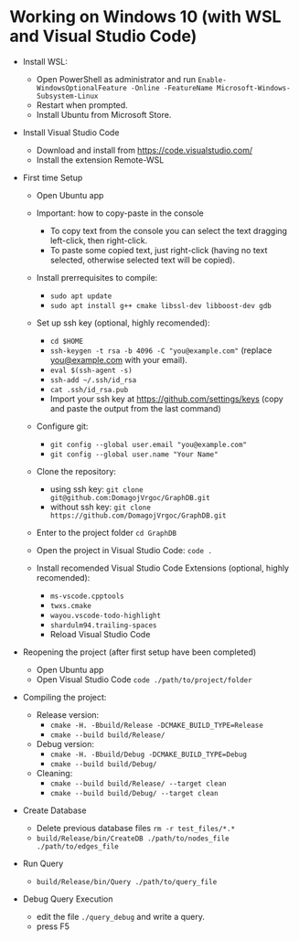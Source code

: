 # Working on Windows 10 (with WSL and Visual Studio Code)
- Install WSL:
    - Open PowerShell as administrator and run `Enable-WindowsOptionalFeature -Online -FeatureName Microsoft-Windows-Subsystem-Linux`
    - Restart when prompted.
    - Install Ubuntu from Microsoft Store.
- Install Visual Studio Code
    - Download and install from https://code.visualstudio.com/
    - Install the extension Remote-WSL
- First time Setup
    - Open Ubuntu app
    - Important: how to copy-paste in the console 
        - To copy text from the console you can select the text dragging left-click, then right-click.
        - To paste some copied text, just right-click (having no text selected, otherwise selected text will be copied).
    - Install prerrequisites to compile:
        - `sudo apt update`
        - `sudo apt install g++ cmake libssl-dev libboost-dev gdb`
    - Set up ssh key (optional, highly recomended):
        - `cd $HOME`
        - `ssh-keygen -t rsa -b 4096 -C "you@example.com"` (replace you@example.com with your email).
        - `eval $(ssh-agent -s)`
        - `ssh-add ~/.ssh/id_rsa`
        - `cat .ssh/id_rsa.pub`
        - Import your ssh key at https://github.com/settings/keys (copy and paste the output from the last command)
    - Configure git:
        - `git config --global user.email "you@example.com"`
    	- `git config --global user.name "Your Name"`

    - Clone the repository:
        - using ssh key: `git clone git@github.com:DomagojVrgoc/GraphDB.git`
        - without ssh key: `git clone https://github.com/DomagojVrgoc/GraphDB.git`
    - Enter to the project folder `cd GraphDB`
    - Open the project in Visual Studio Code: `code .`
    - Install recomended Visual Studio Code Extensions (optional, highly recomended):
        - `ms-vscode.cpptools`
        - `twxs.cmake`
        - `wayou.vscode-todo-highlight`
        - `shardulm94.trailing-spaces`
        - Reload Visual Studio Code

- Reopening the project (after first setup have been completed)
    - Open Ubuntu app
    - Open Visual Studio Code `code ./path/to/project/folder`

- Compiling the project:
    - Release version:
        - `cmake -H. -Bbuild/Release -DCMAKE_BUILD_TYPE=Release`
        - `cmake --build build/Release/`
    - Debug version:
        - `cmake -H. -Bbuild/Debug -DCMAKE_BUILD_TYPE=Debug`
        - `cmake --build build/Debug/`
    - Cleaning:
        - `cmake --build build/Release/ --target clean`
        - `cmake --build build/Debug/ --target clean`

- Create Database
    - Delete previous database files `rm -r test_files/*.*`
    - `build/Release/bin/CreateDB ./path/to/nodes_file ./path/to/edges_file`

- Run Query
    - `build/Release/bin/Query ./path/to/query_file`

- Debug Query Execution
    - edit the file `./query_debug` and write a query.
    - press F5
